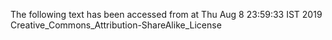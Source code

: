The following text has been accessed from at Thu Aug 8 23:59:33 IST 2019
Creative_Commons_Attribution-ShareAlike_License

